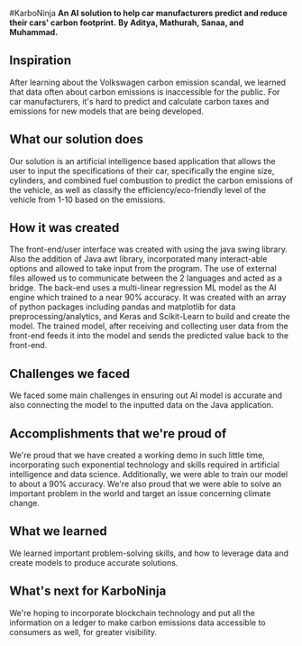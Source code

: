 #KarboNinja
**An AI solution to help car manufacturers predict and reduce their cars' carbon footprint.**
**By Aditya, Mathurah, Sanaa, and Muhammad.**

## Inspiration
After learning about the Volkswagen carbon emission scandal, we learned that data often about carbon emissions is inaccessible for the public. For car manufacturers, it's hard to predict and calculate carbon taxes and emissions for new models that are being developed.

## What our solution does
Our solution is an artificial intelligence based application that allows the user to input the specifications of their car, specifically the engine size, cylinders, and combined fuel combustion to predict the carbon emissions of the vehicle, as well as classify the efficiency/eco-friendly level of the vehicle from 1-10 based on the emissions. 

## How it was created
The front-end/user interface was created with using the java swing library. Also the addition of Java awt library, incorporated many interact-able options and allowed to take input from the program. The use of external files allowed us to communicate between the 2 languages and acted as a bridge. The back-end uses a multi-linear regression ML model as the AI engine which trained to a near 90% accuracy. It was created with an array of python packages including pandas and matplotlib for data preprocessing/analytics, and Keras and Scikit-Learn to build and create the model. The trained model, after receiving and collecting user data from the front-end feeds it into the model and sends the predicted value back to the front-end. 

## Challenges we faced
We faced some main challenges in ensuring out AI model is accurate and also connecting the model to the inputted data on the Java application.

## Accomplishments that we're proud of
We're proud that we have created a working demo in such little time, incorporating such exponential technology and skills required in artificial intelligence and data science. Additionally, we were able to train our model to about a 90% accuracy. We're also proud that we were able to solve an important problem in the world and target an issue concerning climate change. 

## What we learned
We learned important problem-solving skills, and how to leverage data and create models to produce accurate solutions.

## What's next for KarboNinja
We're hoping to incorporate blockchain technology and put all the information on a ledger to make carbon emissions data accessible to consumers as well, for greater visibility. 

